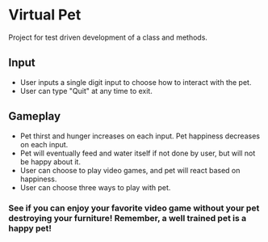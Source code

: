 # Virtual Pet

Project for test driven development of a class and methods.

## Input
- User inputs a single digit input to choose how to interact with the pet.
- User can type "Quit" at any time to exit.

## Gameplay
- Pet thirst and hunger increases on each input. Pet happiness decreases on each input.
- Pet will eventually feed and water itself if not done by user, but will not be happy about it.
- User can choose to play video games, and pet will react based on happiness.
- User can choose three ways to play with pet.

### See if you can enjoy your favorite video game without your pet destroying your furniture! Remember, a well trained pet is a happy pet!